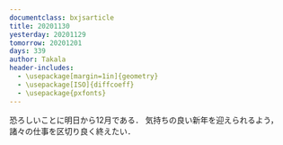 ```yaml
---
documentclass: bxjsarticle
title: 20201130
yesterday: 20201129
tomorrow: 20201201
days: 339
author: Takala
header-includes:
  - \usepackage[margin=1in]{geometry}
  - \usepackage[ISO]{diffcoeff}
  - \usepackage{pxfonts}
---
```




恐ろしいことに明日から12月である．
気持ちの良い新年を迎えられるよう，諸々の仕事を区切り良く終えたい．